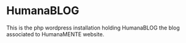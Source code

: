 # HumanaBLOG 
This is the php wordpress installation holding HumanaBLOG the blog associated to HumanaMENTE website.
